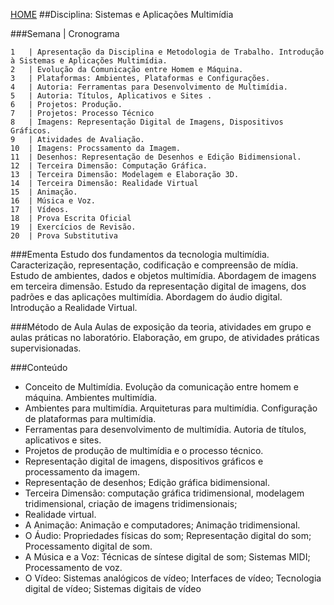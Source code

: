 [HOME](https://github.com/Webschool-io/Ensino-Superior-de-Informatica-GRATUITO) 
##Disciplina: Sistemas e Aplicações Multimídia

###Semana | Cronograma
```
1	| Apresentação da Disciplina e Metodologia de Trabalho. Introdução à Sistemas e Aplicações Multimídia.
2	| Evolução da Comunicação entre Homem e Máquina.
3	| Plataformas: Ambientes, Plataformas e Configurações.
4	| Autoria: Ferramentas para Desenvolvimento de Multimídia.
5	| Autoria: Títulos, Aplicativos e Sites .
6	| Projetos: Produção.
7	| Projetos: Processo Técnico
8	| Imagens: Representação Digital de Imagens, Dispositivos Gráficos.
9	| Atividades de Avaliação.
10	| Imagens: Procssamento da Imagem.
11	| Desenhos: Representação de Desenhos e Edição Bidimensional.
12	| Terceira Dimensão: Computação Gráfica.
13	| Terceira Dimensão: Modelagem e Elaboração 3D.
14	| Terceira Dimensão: Realidade Virtual
15	| Animação.
16	| Música e Voz.
17	| Vídeos.
18	| Prova Escrita Oficial
19	| Exercícios de Revisão.
20	| Prova Substitutiva

```
###Ementa
Estudo dos fundamentos da tecnologia multimídia. Caracterização, representação, codificação e compreensão de mídia. Estudo de ambientes, dados e objetos multimídia. Abordagem de imagens em terceira dimensão. Estudo da representação digital de imagens, dos padrões e das aplicações multimídia. Abordagem do áudio digital. Introdução a Realidade Virtual.

###Método de Aula
Aulas de exposição da teoria, atividades em grupo e aulas práticas no laboratório. Elaboração, em grupo, de atividades práticas supervisionadas.

###Conteúdo
- Conceito de Multimídia. Evolução da comunicação entre homem e máquina. Ambientes multimídia.
- Ambientes para multimídia. Arquiteturas para multimídia. Configuração de plataformas para multimídia.
- Ferramentas para desenvolvimento de multimídia. Autoria de títulos, aplicativos e sites.
- Projetos de produção de multimídia e o processo técnico.
- Representação digital de imagens, dispositivos gráficos e processamento da imagem.
- Representação de desenhos; Edição gráfica bidimensional.
- Terceira Dimensão: computação gráfica tridimensional, modelagem tridimensional, criação de imagens tridimensionais;
- Realidade virtual.
- A Animação: Animação e computadores; Animação tridimensional.
- O Áudio: Propriedades físicas do som; Representação digital do som; Processamento digital de som.
- A Música e a Voz: Técnicas de síntese digital de som; Sistemas MIDI; Processamento de voz.
- O Vídeo: Sistemas analógicos de vídeo; Interfaces de vídeo; Tecnologia digital de vídeo; Sistemas digitais de vídeo